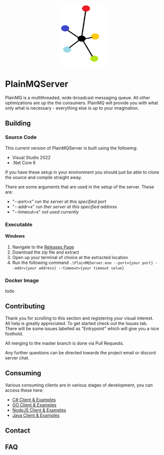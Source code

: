 <p align="center">
	<img src="imgs/logo.png" width="150" height="200">
</p>

# PlainMQServer

PlainMQ is a multithreaded, wide-broadcast messaging queue. All other optimizations are up the the consumers. PlainMQ will provide you with what only what is necessary - everything else is up to your imagination.

## Building

### Source Code

This current version of PlainMQServer is built using the following:

- Visual Studio 2022
- .Net Core 6

If you have these setup in your environment you should just be able to clone the source and compile straight away.

There are some arguments that are used in the setup of the server. These are:

- "--port=x" _run the server at this specified port_
- "--addr=x" _run ther server at this specified address_
- "--timeout=x" _not used currently_

### Executable

#### Windows

1. Navigate to the [Releases Page](https://github.com/PlainMQ/PlainMQServer/releases)
1. Download the zip file and extract
2. Open up your terminal of choice at the extracted location
3. Run the following command `.\PlainMQServer.exe --port={your port} --addr={your address} --timeout={your timeout value}`

### Docker Image

todo

## Contributing

Thank you for scrolling to this section and registering your visual interest. All help is greatly appreciated. To get started check out the Issues tab. There will be some issues labelled as "Entrypoint" which will give you a nice foothold.

All merging to the master branch is done via Pull Requests.

Any further questions can be directed towards the project email or discord server chat.

## Consuming

Various consuming clients are in various stages of development, you can access these here:

- [C# Client & Examples](https://github.com/PlainMQ/PlainMQ.Net)
- [GO Client & Examples](https://github.com/PlainMQ/PlainMQ.GO)
- [NodeJS Client & Examples](https://github.com/PlainMQ/PlainMQ.Node)
- [Java Client & Examples](https://github.com/PlainMQ/PlainMQ.Java)

## Contact

## FAQ
